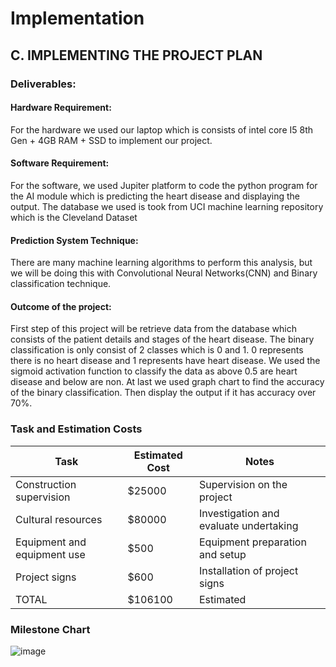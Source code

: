 # Implementation

## C. IMPLEMENTING THE PROJECT PLAN

### Deliverables:

#### Hardware Requirement:
For the hardware we used our laptop which is consists of intel core I5 8th Gen + 4GB RAM + SSD to implement our project.


#### Software Requirement:
For the software, we used Jupiter platform to code the python program for the AI module which is predicting the heart disease and displaying the output. The database we used is took from UCI machine learning repository which is the Cleveland Dataset


#### Prediction System Technique:
There are many machine learning algorithms to perform this analysis, but we will be doing this with Convolutional Neural Networks(CNN) and Binary classification technique. 


#### Outcome of the project:
First step of this project will be retrieve data from the database which consists of the patient details and stages of the heart disease. The binary classification is only consist of 2 classes which is 0 and 1. 0 represents there is no heart disease and 1 represents have heart disease. We used the sigmoid activation function to classify the data as above 0.5 are heart disease and below are non. At last we used graph chart to find the accuracy of the binary classification. Then display the output if it has accuracy over 70%.


### Task and Estimation Costs

| Task | Estimated Cost | Notes |
| ---- | -------------- | ----- |
| Construction supervision | $25000 | Supervision on the project |
| Cultural resources | $80000 |	Investigation and evaluate undertaking |
| Equipment and equipment use |	$500 | Equipment preparation and setup |
| Project signs |	$600 | Installation of project signs |
| TOTAL | $106100 |	Estimated |

### Milestone Chart

 ![image](https://user-images.githubusercontent.com/120276263/211786519-8de40bbf-0f24-47e0-a6d3-ef690a01a59f.png)
